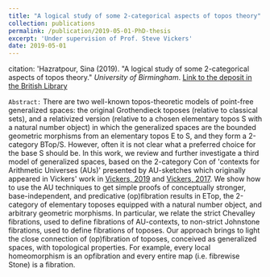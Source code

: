 ```yaml
---
title: "A logical study of some 2-categorical aspects of topos theory"
collection: publications
permalink: /publication/2019-05-01-PhD-thesis
excerpt: 'Under supervision of Prof. Steve Vickers'
date: 2019-05-01
---
```


citation: 'Hazratpour, Sina (2019). &quot;A logical study of some 2-categorical aspects of topos theory.&quot; <i>University of Birmingham</i>. [Link to the deposit in the British Library](https://etheses.bham.ac.uk/id/eprint/9752/)


`Abstract:` There are two well-known topos-theoretic models of point-free generalized spaces: the original Grothendieck toposes (relative to classical sets), and a relativized version (relative to a chosen elementary topos S with a natural number object) in which the generalized spaces are the bounded geometric morphisms from an elementary topos E to S, and they form a 2-category BTop/S. However, often it is not clear what a preferred choice for the base S should be. In this work, we review and further investigate a third model of generalized spaces, based on the 2-category Con of 'contexts for Arithmetic Universes (AUs)' presented by AU-sketches which originally appeared in Vickers' work in [Vickers, 2019](https://www.cs.bham.ac.uk/~sjv/papersfull.php#AUClTop) and [Vickers, 2017](https://www.cs.bham.ac.uk/~sjv/papersfull.php#AUSk). We show how to use the AU techniques to get simple proofs of conceptually stronger, base-independent, and predicative (op)fibration results in ETop, the 2-category of elementary toposes equipped with a natural number object, and arbitrary geometric morphisms. In particular, we relate the strict Chevalley fibrations, used to define fibrations of AU-contexts, to non-strict Johnstone fibrations, used to define fibrations of toposes. Our approach brings to light the close connection of (op)fibration of toposes, conceived as generalized spaces, with topological properties. For example, every local homeomorphism is an opfibration and every entire map (i.e. fibrewise Stone) is a fibration.




